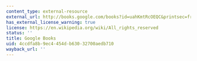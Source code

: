 ```yaml
---
content_type: external-resource
external_url: http://books.google.com/books?id=uahKmtRcOEQC&printsec=frontcover
has_external_license_warning: true
license: https://en.wikipedia.org/wiki/All_rights_reserved
status: ''
title: Google Books
uid: 4ccdfa8b-9ec4-454d-b630-32700aedb710
wayback_url: ''
---
```


